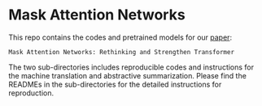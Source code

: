 
# Mask Attention Networks

This repo contains the codes and pretrained models for our [paper](https://arxiv.org/abs/2103.13597v1):

```
Mask Attention Networks: Rethinking and Strengthen Transformer
```

The two sub-directories includes reproducible codes 
and instructions for the machine translation and abstractive summarization. 
Please find the READMEs in the sub-directories for the detailed instructions for reproduction.

